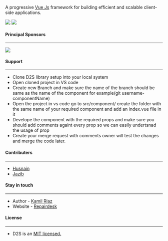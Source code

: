 A progressive [Vue Js](https://vuejs.org/) framework for building efficient and scalable client-side applications.


 ![](https://img.shields.io/github/release/pandao/editor.md.svg) ![](https://img.shields.io/bower/v/editor.md.svg)

#### Principal Sponsors
----
[![](https://uploads-ssl.webflow.com/5e109dcc98f2dc1a5ed58148/61125b555ae4913652623f25_RD-2.0-Logo-blog-p-500.png)](https://www.repairdesk.co/our-story#:~:text=RepairDesk%20allows%20users%20to%20keep,and%20manage%20invoices%20and%20receipts.)
#### Support
----
- Clone D2S library setup into your local system
- Open cloned project in VS code
- Create new Branch and make sure the name of the branch should be same as the name of the component for example(git username-componentName)
- Open the project in vs code go to src/component/ create the folder with the same name of your required component and add an index.vue file in it 
- Develope the component with the required props and make sure you should add comments againt every prop so we can easily undertsnad the usage of  prop
- Create your merge request with comments owner will  test the changes and merge the code later.

#### Contributers
----
- [Husnain](https://github.com/ali-husnain)
- [Jazib](https://github.com/jazib-ali)

#### Stay in touch
----
- Author - [Kamil Riaz](https://github.com/thekamilhayyat)
- Website - [Repairdesk](https://www.repairdesk.co/our-story#:~:text=RepairDesk%20allows%20users%20to%20keep,and%20manage%20invoices%20and%20receipts.)

#### License 
----
- D2S is an [MIT licensed.](https://github.com/git/git-scm.com/blob/main/MIT-LICENSE.txt) 


